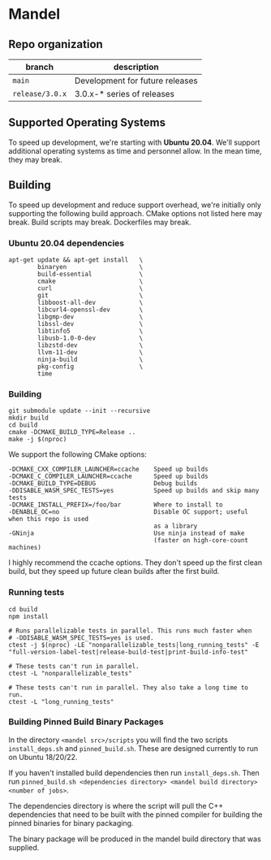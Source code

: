 # Mandel

## Repo organization

| branch                | description |
| ------                | ----------- |
| `main`                | Development for future releases |
| `release/3.0.x`       | 3.0.x-* series of releases |

## Supported Operating Systems

To speed up development, we're starting with **Ubuntu 20.04**. We'll support additional operating systems as time and personnel allow. In the mean time, they may break.

## Building

To speed up development and reduce support overhead, we're initially only supporting the following build approach. CMake options not listed here may break. Build scripts may break. Dockerfiles may break.

### Ubuntu 20.04 dependencies

```
apt-get update && apt-get install   \
        binaryen                    \
        build-essential             \
        cmake                       \
        curl                        \
        git                         \
        libboost-all-dev            \
        libcurl4-openssl-dev        \
        libgmp-dev                  \
        libssl-dev                  \
        libtinfo5                   \
        libusb-1.0-0-dev            \
        libzstd-dev                 \
        llvm-11-dev                 \
        ninja-build                 \
        pkg-config                  \
        time
```

### Building

```
git submodule update --init --recursive
mkdir build
cd build
cmake -DCMAKE_BUILD_TYPE=Release ..
make -j $(nproc)
```

We support the following CMake options:
```
-DCMAKE_CXX_COMPILER_LAUNCHER=ccache    Speed up builds
-DCMAKE_C_COMPILER_LAUNCHER=ccache      Speed up builds
-DCMAKE_BUILD_TYPE=DEBUG                Debug builds
-DDISABLE_WASM_SPEC_TESTS=yes           Speed up builds and skip many tests
-DCMAKE_INSTALL_PREFIX=/foo/bar         Where to install to
-DENABLE_OC=no                          Disable OC support; useful when this repo is used
                                        as a library
-GNinja                                 Use ninja instead of make
                                        (faster on high-core-count machines)
```

I highly recommend the ccache options. They don't speed up the first clean build, but they speed up future clean builds after the first build.

### Running tests

```
cd build
npm install

# Runs parallelizable tests in parallel. This runs much faster when
# -DDISABLE_WASM_SPEC_TESTS=yes is used.
ctest -j $(nproc) -LE "nonparallelizable_tests|long_running_tests" -E "full-version-label-test|release-build-test|print-build-info-test"

# These tests can't run in parallel.
ctest -L "nonparallelizable_tests"

# These tests can't run in parallel. They also take a long time to run.
ctest -L "long_running_tests"
```

### Building Pinned Build Binary Packages
In the directory `<mandel src>/scripts` you will find the two scripts `install_deps.sh` and `pinned_build.sh`.  These are designed currently to run on Ubuntu 18/20/22.

If you haven't installed build dependencies then run `install_deps.sh`.
Then run `pinned_build.sh <dependencies directory> <mandel build directory> <number of jobs>`.

The dependencies directory is where the script will pull the C++ dependencies that need to be built with the pinned compiler for building the pinned binaries for binary packaging.

The binary package will be produced in the mandel build directory that was supplied.
